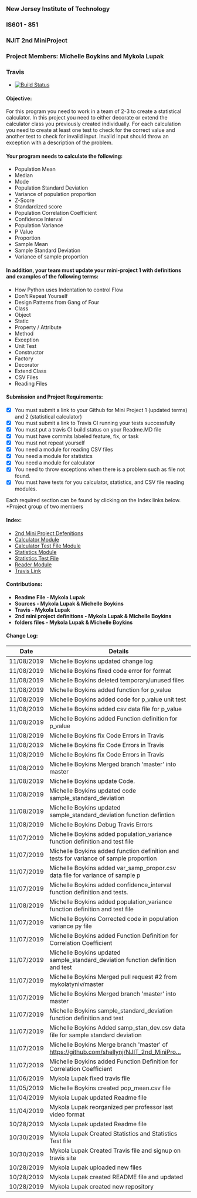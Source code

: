 ### New Jersey Institute of Technology
### IS601 - 851
### NJIT 2nd MiniProject
### Project Members: Michelle Boykins and Mykola Lupak
### Travis 
* [![Build Status](https://travis-ci.org/mykolatyniv/NJIT_2nd_MiniProject.svg?branch=master)](https://travis-ci.org/mykolatyniv/NJIT_2nd_MiniProject)

#### Objective:
For this program you need to work in a team of 2-3 to create a statistical calculator. In this project you need to either decorate or extend the calculator class you previously created individually. For each calculation you need to create at least one test to check for the correct value and another test to check for invalid input. Invalid input should throw an exception with a description of the problem.

#### Your program needs to calculate the following:

* Population Mean
* Median
* Mode
* Population Standard Deviation
* Variance of population proportion
* Z-Score
* Standardized score
* Population Correlation Coefficient
* Confidence Interval
* Population Variance
* P Value
* Proportion
* Sample Mean
* Sample Standard Deviation
* Variance of sample proportion

#### In addition, your team must update your mini-project 1 with definitions and examples of the following terms:

* How Python uses Indentation to control Flow
* Don't Repeat Yourself
* Design Patterns from Gang of Four
* Class
* Object
* Static
* Property / Attribute
* Method
* Exception
* Unit Test
* Constructor
* Factory
* Decorator
* Extend Class
* CSV Files
* Reading Files

#### Submission  and Project Requirements:

- [x]  You must submit a link to your Github for Mini Project 1 (updated terms) and 2 (statistical calculator) 
- [x] You must submit a link to Travis CI running your tests successfully
- [x] You must put a travis CI build status on your Readme.MD file
- [x] You must have commits labeled feature, fix, or task 
- [x] You must not repeat yourself
- [x] You need a module for reading CSV files
- [x] You need a module for statistics
- [x] You need a module for calculator
- [x] You need to throw exceptions when there is a problem such as file not found.
- [x] You must have tests for you calculator, statistics, and CSV file reading modules.   

Each required section can be found by clicking on the Index links below.</br> 
*Project group of two members

#### Index:
* [2nd Mini Project Defenitions](https://github.com/mykolatyniv/NJIT-1st-MiniProject/blob/master/calculator.md)
* [Calculator Module](Calculator/Calculator.py)
* [Calculator Test File Module](Tests/test_Calculator.py)
* [Statistics  Module](Statistics/Statistics.py)
* [Statistics Test File](Tests/test_Statistics.py)
* [Reader Module](CsvReader/CsvReader.py)
* [Travis Link](https://travis-ci.org/mykolatyniv/NJIT_2nd_MiniProject)
 
#### Contributions:
- **Readme File - Mykola Lupak**
- **Sources - Mykola Lupak & Michelle Boykins**
- **Travis - Mykola Lupak**
- **2nd mini project definitions - Mykola Lupak & Michelle Boykins**
- **folders files - Mykola Lupak & Michelle Boykins**
 
#### Change Log:
|  Date  | Details  |  
|---|---|
|  11/08/2019 | Michelle Boykins updated change log|
|  11/08/2019 | Michelle Boykins fixed code error for format|
|  11/08/2019 | Michelle Boykins deleted temporary/unused files|
|  11/08/2019 | Michelle Boykins added function for p_value|
|  11/08/2019 | Michelle Boykins added code for p_value unit test|
|  11/08/2019 | Michelle Boykins added csv data file for p_value|
|  11/08/2019 | Michelle Boykins added Function definition for p_value|
|  11/08/2019 | Michelle Boykins fix Code Errors in Travis|
|  11/08/2019 | Michelle Boykins fix Code Errors in Travis|
|  11/08/2019 | Michelle Boykins fix Code Errors in Travis|
|  11/08/2019 | Michelle Boykins Merged branch 'master' into master|
|  11/08/2019 | Michelle Boykins update Code.|
|  11/08/2019 | Michelle Boykins updated code sample_standard_deviation|
|  11/08/2019 | Michelle Boykins updated sample_standard_deviation function defintion|
|  11/08/2019 | Michelle Boykins Debug Travis Errors|
|  11/07/2019 | Michelle Boykins added population_variance function definition and test file|
|  11/07/2019 | Michelle Boykins added function definition and tests for variance of sample proportion|
|  11/07/2019 | Michelle Boykins added var_samp_propor.csv data file for variance of sample p|
|  11/07/2019 | Michelle Boykins added confidence_interval function definition and tests.|
|  11/08/2019 | Michelle Boykins added population_variance function definition and test file|
|  11/07/2019 | Michelle Boykins Corrected code in population variance py file|
|  11/07/2019 | Michelle Boykins added Function Definition for Correlation Coefficient|
|  11/07/2019 | Michelle Boykins updated sample_standard_deviation function definition and test|
|  11/07/2019 | Michelle Boykins Merged pull request #2 from mykolatyniv/master |
|  11/07/2019 | Michelle Boykins Merged branch 'master' into master|
|  11/07/2019 | Michelle Boykins sample_standard_deviation function definition and test|
|  11/07/2019 | Michelle Boykins Added samp_stan_dev.csv data file for sample standard deviation|
|  11/07/2019 | Michelle Boykins Merge branch 'master' of https://github.com/shellynj/NJIT_2nd_MiniPro…|
|  11/07/2019 | Michelle Boykins added Function Definition for Correlation Coefficient|
|  11/06/2019  | Mykola Lupak fixed travis file|
|  11/05/2019  | Michelle Boykins created pop_mean.csv file|
|  11/04/2019  | Mykola Lupak updated Readme file | 
|  11/04/2019  | Mykola Lupak reorganized per professor last video format | 
|  10/28/2019  | Mykola Lupak updated Readme file | 
|  10/30/2019  | Mykola Lupak Created Statistics and Statistics Test file |  
|  10/30/2019  | Mykola Lupak Created Travis file and signup on travis site |  
|  10/28/2019  | Mykola Lupak uploaded new files |  
|  10/28/2019  | Mykola Lupak created README file and updated | 
|  10/28/2019  | Mykola Lupak created new repository |  

